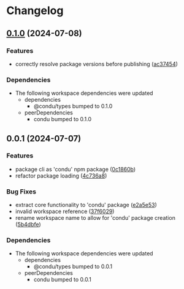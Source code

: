 # Changelog

## [0.1.0](https://github.com/niieani/toolchain/compare/@condu-feature/library-bundle@0.0.1...@condu-feature/library-bundle@0.1.0) (2024-07-08)


### Features

* correctly resolve package versions before publishing ([ac37454](https://github.com/niieani/toolchain/commit/ac374544ecb35ad3c3f27a830f24276928168306))


### Dependencies

* The following workspace dependencies were updated
  * dependencies
    * @condu/types bumped to 0.1.0
  * peerDependencies
    * condu bumped to 0.1.0

## 0.0.1 (2024-07-07)


### Features

* package cli as 'condu' npm package ([0c1860b](https://github.com/niieani/toolchain/commit/0c1860bc4ccc11d89fce8c938f9d5e70d88a9c98))
* refactor package loading ([4c736a8](https://github.com/niieani/toolchain/commit/4c736a83077e0294a7854c8a2b9c95a5878149f3))


### Bug Fixes

* extract core functionality to 'condu' package ([e2a5e53](https://github.com/niieani/toolchain/commit/e2a5e539f7aeaadedd3359d8bf80591f3e4ee258))
* invalid workspace reference ([37f6029](https://github.com/niieani/toolchain/commit/37f6029848a43f06627f0ee2f7fcef4e535a7d07))
* rename workspace name to allow for 'condu' package creation ([5b4dbfe](https://github.com/niieani/toolchain/commit/5b4dbfe0912ad8d64a227b875d34c39ae5d50959))


### Dependencies

* The following workspace dependencies were updated
  * dependencies
    * @condu/types bumped to 0.0.1
  * peerDependencies
    * condu bumped to 0.0.1

